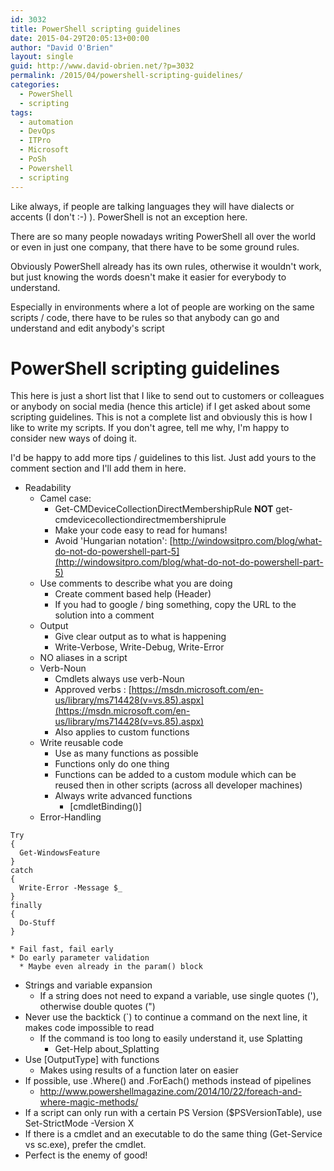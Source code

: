 ```yaml
---
id: 3032
title: PowerShell scripting guidelines
date: 2015-04-29T20:05:13+00:00
author: "David O'Brien"
layout: single
guid: http://www.david-obrien.net/?p=3032
permalink: /2015/04/powershell-scripting-guidelines/
categories:
  - PowerShell
  - scripting
tags:
  - automation
  - DevOps
  - ITPro
  - Microsoft
  - PoSh
  - Powershell
  - scripting
---
```

Like always, if people are talking languages they will have dialects or accents (I don't :-) ). PowerShell is not an exception here.

There are so many people nowadays writing PowerShell all over the world or even in just one company, that there have to be some ground rules.

Obviously PowerShell already has its own rules, otherwise it wouldn't work, but just knowing the words doesn't make it easier for everybody to understand.

Especially in environments where a lot of people are working on the same scripts / code, there have to be rules so that anybody can go and understand and edit anybody's script

# PowerShell scripting guidelines

This here is just a short list that I like to send out to customers or colleagues or anybody on social media (hence this article) if I get asked about some scripting guidelines. This is not a complete list and obviously this is how I like to write my scripts. If you don't agree, tell me why, I'm happy to consider new ways of doing it.

I'd be happy to add more tips / guidelines to this list. Just add yours to the comment section and I'll add them in here.

* Readability
  * Camel case:
    * Get-CMDeviceCollectionDirectMembershipRule
      **NOT**
      get-cmdevicecollectiondirectmembershiprule
    * Make your code easy to read for humans!
    * Avoid 'Hungarian notation': [http://windowsitpro.com/blog/what-do-not-do-powershell-part-5](http://windowsitpro.com/blog/what-do-not-do-powershell-part-5)
  * Use comments to describe what you are doing
    * Create comment based help (Header)
    * If you had to google / bing something, copy the URL to the solution into a comment
  * Output
    * Give clear output as to what is happening
    * Write-Verbose, Write-Debug, Write-Error
  * NO aliases in a script
  * Verb-Noun
    * Cmdlets always use verb-Noun
    * Approved verbs : [https://msdn.microsoft.com/en-us/library/ms714428(v=vs.85).aspx](https://msdn.microsoft.com/en-us/library/ms714428(v=vs.85).aspx)
    * Also applies to custom functions
  * Write reusable code
    * Use as many functions as possible
    * Functions only do one thing
    * Functions can be added to a custom module which can be reused then in other scripts (across all developer machines)
    * Always write advanced functions
      * [cmdletBinding()]
  * Error-Handling

```
Try
{
  Get-WindowsFeature
}
catch
{
  Write-Error -Message $_
}
finally
{
  Do-Stuff
}
```

    * Fail fast, fail early
    * Do early parameter validation
      * Maybe even already in the param() block
  * Strings and variable expansion
    * If a string does not need to expand a variable, use single quotes ('), otherwise double quotes (")
  * Never use the backtick (\`) to continue a command on the next line, it makes code impossible to read
      * If the command is too long to easily understand it, use Splatting
        * Get-Help about_Splatting
  * Use [OutputType] with functions
    * Makes using results of a function later on easier
  * If possible, use .Where() and .ForEach() methods instead of pipelines
      * <http://www.powershellmagazine.com/2014/10/22/foreach-and-where-magic-methods/>
  * If a script can only run with a certain PS Version ($PSVersionTable), use Set-StrictMode -Version X
  * If there is a cmdlet and an executable to do the same thing (Get-Service vs sc.exe), prefer the cmdlet.
  * Perfect is the enemy of good!